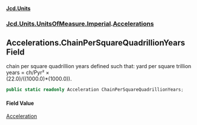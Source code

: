 #### [Jcd.Units](index.md 'index')
### [Jcd.Units.UnitsOfMeasure.Imperial](Jcd.Units.UnitsOfMeasure.Imperial.md 'Jcd.Units.UnitsOfMeasure.Imperial').[Accelerations](Accelerations.md 'Jcd.Units.UnitsOfMeasure.Imperial.Accelerations')

## Accelerations.ChainPerSquareQuadrillionYears Field

chain per square quadrillion years defined such that: yard per square trillion years = ch/Pyr² ×  
(22.0)/((1000.0)*(1000.0)).

```csharp
public static readonly Acceleration ChainPerSquareQuadrillionYears;
```

#### Field Value
[Acceleration](Acceleration.md 'Jcd.Units.UnitTypes.Acceleration')
